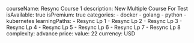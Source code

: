 courseName: Resync Course 1
description: New Multiple Course For Test
isAvailable: true
isPremium: true
categories: 
    - docker
    - golang
    - python
    - kubernetes
learningPaths: 
    - Resync Lp 1
       - Resync Lp 2
    - Resync Lp 3
    - Resync Lp 4
    - Resync Lp 5
    - Resync Lp 6
    - Resync Lp 7
    - Resync Lp 8
complexity: advance
price: 
  value: 22
  currency: USD
